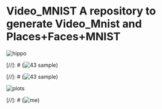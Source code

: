 # Video_MNIST A repository to generate Video_Mnist and Places+Faces+MNIST

![hippo](https://github.com/Petr-Byv/Video_MNIST/blob/main/src/gifs/4samples.gif "43 sample")

[//]: # (![](https://github.com/Petr-Byv/Video_MNIST/blob/main/src/gifs/movie6.gif "43 sample"))

[//]: # (![](https://github.com/Petr-Byv/Video_MNIST/blob/main/src/gifs/moviesl6.gif "43 sample"))

![plots](https://github.com/Petr-Byv/Video_MNIST/blob/main/src/gifs/test.gif "43 sample")


[//]: # (![me](https://github.com/Petr-Byv/Video_MNIST/blob/main/src/gifs/movie13.gif "43 sample"))

